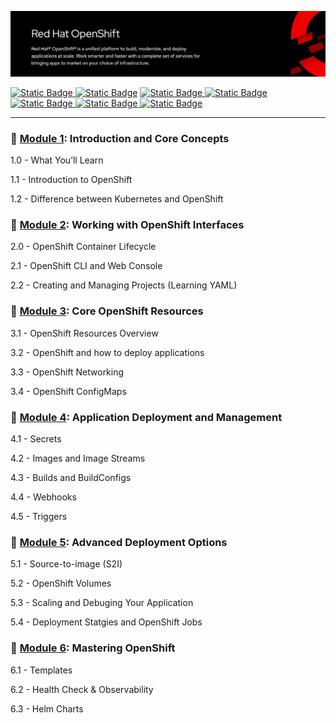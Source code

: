 ![OpenShift Banner](images/openshift-banner.webp)

[![Static Badge](https://img.shields.io/badge/Agenda-green?style=flat&logoSize=auto)
](https://github.com/ocp-workshop-wf/bootcamp/blob/main/Agenda.md)  [![Static Badge](https://img.shields.io/badge/PreRequisites-blue?style=flat&logoSize=auto&link=[https%3A%2F%2Fgithub.com%2Focp-workshop-wf%2Fbootcamp%2Fblob%2Fmain%2Fprerequisites.md])](https://github.com/ocp-workshop-wf/bootcamp/blob/main/prerequisites.md)   [![Static Badge](https://img.shields.io/badge/CheatSheet-purple?style=flat&logoSize=auto)
](https://github.com/ocp-workshop-wf/bootcamp/blob/main/CheatSheet.md)  [![Static Badge](https://img.shields.io/badge/OCP-CLI-red?style=flat&logoSize=auto)
](https://github.com/ocp-workshop-wf/bootcamp/blob/main/ocpcli-cheatsheet.md)   [![Static Badge](https://img.shields.io/badge/Labs-maroon?style=flat&logoSize=auto)
](https://github.com/ocp-workshop-wf/bootcamp/tree/main/labs-repo)
[![Static Badge](https://img.shields.io/badge/RedHat-OpenShift-maroon?style=flat&logo=Redhat&logoSize=auto)
](https://docs.redhat.com/en/documentation/openshift_container_platform/4.19)   [![Static Badge](https://img.shields.io/badge/Kubernetes-black?style=flat&logo=Kubernetes&logoSize=auto)
](https://kubernetes.io/docs/home/)

---
### 🔹 [Module 1](https://github.com/ocp-workshop-wf/bootcamp/tree/main/module1): Introduction and Core Concepts 

1.0 - What You’ll Learn 

1.1 - Introduction to OpenShift

1.2 - Difference between Kubernetes and OpenShift



### 🔹 [Module 2](https://github.com/ocp-workshop-wf/bootcamp/tree/main/module2): Working with OpenShift Interfaces

2.0 - OpenShift Container Lifecycle

2.1 - OpenShift CLI and Web Console

2.2 - Creating and Managing Projects (Learning YAML)

### 🔹 [Module 3](https://github.com/ocp-workshop-wf/bootcamp/tree/main/module3): Core OpenShift Resources

3.1 - OpenShift Resources Overview

3.2 - OpenShift and how to deploy applications

3.3 - OpenShift Networking

3.4 - OpenShift ConfigMaps

### 🔹 [Module 4](https://github.com/ocp-workshop-wf/bootcamp/tree/main/module4): Application Deployment and Management

4.1 - Secrets

4.2 - Images and Image Streams

4.3 - Builds and BuildConfigs

4.4 - Webhooks 

4.5 - Triggers 


### 🔹 [Module 5](https://github.com/ocp-workshop-wf/bootcamp/tree/main/module5): Advanced Deployment Options

5.1 - Source-to-image (S2I)

5.2 - OpenShift Volumes

5.3 - Scaling and Debuging Your Application 

5.4 - Deployment Statgies and OpenShift Jobs 


### 🔹 [Module 6](https://github.com/ocp-workshop-wf/bootcamp/tree/main/module6): Mastering OpenShift

6.1 - Templates

6.2 - Health Check & Observability 

6.3 - Helm Charts
